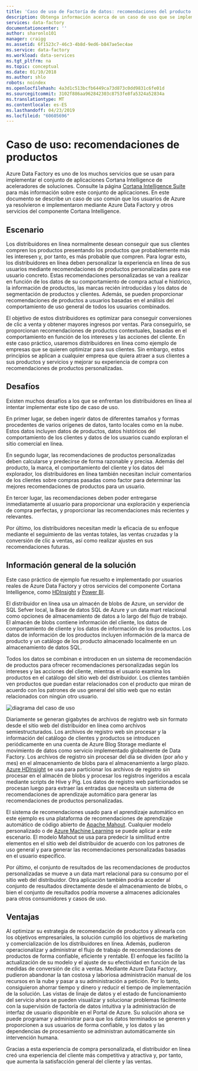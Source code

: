 ```yaml
---
title: 'Caso de uso de Factoría de datos: recomendaciones del producto'
description: Obtenga información acerca de un caso de uso que se implementan mediante Azure Data Factory junto con otros servicios.
services: data-factory
documentationcenter: ''
author: sharonlo101
manager: craigg
ms.assetid: 6f1523c7-46c3-4b8d-9ed6-b847ae5ec4ae
ms.service: data-factory
ms.workload: data-services
ms.tgt_pltfrm: na
ms.topic: conceptual
ms.date: 01/10/2018
ms.author: shlo
robots: noindex
ms.openlocfilehash: 4a3d1c513bcfb6449ca73d873c0dd9831c6fe01d
ms.sourcegitcommit: 3102f886aa962842303c8753fe8fa5324a52834a
ms.translationtype: MT
ms.contentlocale: es-ES
ms.lasthandoff: 04/23/2019
ms.locfileid: "60605696"
---
```

# <a name="use-case---product-recommendations"></a>Caso de uso: recomendaciones de productos
Azure Data Factory es uno de los muchos servicios que se usan para implementar el conjunto de aplicaciones Cortana Intelligence de aceleradores de soluciones.  Consulte la página [Cortana Intelligence Suite](https://www.microsoft.com/cortanaanalytics) para más información sobre este conjunto de aplicaciones. En este documento se describe un caso de uso común que los usuarios de Azure ya resolvieron e implementaron mediante Azure Data Factory y otros servicios del componente Cortana Intelligence.

## <a name="scenario"></a>Escenario
Los distribuidores en línea normalmente desean conseguir que sus clientes compren los productos presentando los productos que probablemente más les interesen y, por tanto, es más probable que compren. Para lograr esto, los distribuidores en línea deben personalizar la experiencia en línea de sus usuarios mediante recomendaciones de productos personalizadas para ese usuario concreto. Estas recomendaciones personalizadas se van a realizar en función de los datos de su comportamiento de compra actual e histórico, la información de productos, las marcas recién introducidas y los datos de segmentación de productos y clientes.  Además, se pueden proporcionar recomendaciones de productos a usuarios basadas en el análisis del comportamiento de uso general de todos los usuarios combinados.

El objetivo de estos distribuidores es optimizar para conseguir conversiones de clic a venta y obtener mayores ingresos por ventas.  Para conseguirlo, se proporcionan recomendaciones de productos contextuales, basadas en el comportamiento en función de los intereses y las acciones del cliente. En este caso práctico, usaremos distribuidores en línea como ejemplo de empresas que se quieren optimizar para sus clientes. Sin embargo, estos principios se aplican a cualquier empresa que quiera atraer a sus clientes a sus productos y servicios y mejorar su experiencia de compra con recomendaciones de productos personalizadas.

## <a name="challenges"></a>Desafíos
Existen muchos desafíos a los que se enfrentan los distribuidores en línea al intentar implementar este tipo de caso de uso. 

En primer lugar, se deben ingerir datos de diferentes tamaños y formas procedentes de varios orígenes de datos, tanto locales como en la nube. Estos datos incluyen datos de productos, datos históricos del comportamiento de los clientes y datos de los usuarios cuando exploran el sitio comercial en línea. 

En segundo lugar, las recomendaciones de productos personalizadas deben calcularse y predecirse de forma razonable y precisa. Además del producto, la marca, el comportamiento del cliente y los datos del explorador, los distribuidores en línea también necesitan incluir comentarios de los clientes sobre compras pasadas como factor para determinar las mejores recomendaciones de productos para un usuario. 

En tercer lugar, las recomendaciones deben poder entregarse inmediatamente al usuario para proporcionar una exploración y experiencia de compra perfectas, y proporcionar las recomendaciones más recientes y relevantes. 

Por último, los distribuidores necesitan medir la eficacia de su enfoque mediante el seguimiento de las ventas totales, las ventas cruzadas y la conversión de clic a ventas, así como realizar ajustes en sus recomendaciones futuras.

## <a name="solution-overview"></a>Información general de la solución
Este caso práctico de ejemplo fue resuelto e implementado por usuarios reales de Azure Data Factory y otros servicios del componente Cortana Intelligence, como [HDInsight](https://azure.microsoft.com/services/hdinsight/) y [Power BI](https://powerbi.microsoft.com/).

El distribuidor en línea usa un almacén de blobs de Azure, un servidor de SQL Sefver local, la Base de datos SQL de Azure y un data mart relacional como opciones de almacenamiento de datos a lo largo del flujo de trabajo.  El almacén de blobs contiene información del cliente, los datos de comportamiento de cliente y los datos de información de los productos. Los datos de información de los productos incluyen información de la marca de producto y un catálogo de los producto almacenado localmente en un almacenamiento de datos SQL. 

Todos los datos se combinan e introducen en un sistema de recomendación de productos para ofrecer recomendaciones personalizadas según los intereses y las acciones del cliente, mientras el usuario examina los productos en el catálogo del sitio web del distribuidor. Los clientes también ven productos que puedan estar relacionados con el producto que miran de acuerdo con los patrones de uso general del sitio web que no están relacionados con ningún otro usuario.

![diagrama del caso de uso](./media/data-factory-product-reco-usecase/diagram-1.png)

Diariamente se generan gigabytes de archivos de registro web sin formato desde el sitio web del distribuidor en línea como archivos semiestructurados. Los archivos de registro web sin procesar y la información del catálogo de clientes y productos se introducen periódicamente en una cuenta de Azure Blog Storage mediante el movimiento de datos como servicio implementado globalmente de Data Factory. Los archivos de registro sin procesar del día se dividen (por año y mes) en el almacenamiento de blobs para el almacenamiento a largo plazo.  [Azure HDInsight](https://azure.microsoft.com/services/hdinsight/) se usa para particionar los archivos de registro sin procesar en el almacén de blobs y procesar los registros ingeridos a escala mediante scripts de Hive y Pig. Los datos de registro web particionados se procesan luego para extraer las entradas que necesita un sistema de recomendaciones de aprendizaje automático para generar las recomendaciones de productos personalizadas.

El sistema de recomendaciones usado para el aprendizaje automático en este ejemplo es una plataforma de recomendaciones de aprendizaje automático de código abierto de [Apache Mahout](https://mahout.apache.org/).  Cualquier modelo personalizado o de [Azure Machine Learning](https://azure.microsoft.com/services/machine-learning/) se puede aplicar a este escenario.  El modelo Mahout se usa para predecir la similitud entre elementos en el sitio web del distribuidor de acuerdo con los patrones de uso general y para generar las recomendaciones personalizadas basadas en el usuario específico.

Por último, el conjunto de resultados de las recomendaciones de productos personalizadas se mueve a un data mart relacional para su consumo por el sitio web del distribuidor.  Otra aplicación también podría acceder al conjunto de resultados directamente desde el almacenamiento de blobs, o bien el conjunto de resultados podría moverse a almacenes adicionales para otros consumidores y casos de uso.

## <a name="benefits"></a>Ventajas
Al optimizar su estrategia de recomendación de productos y alinearla con los objetivos empresariales, la solución cumplió los objetivos de marketing y comercialización de los distribuidores en línea. Además, pudieron operacionalizar y administrar el flujo de trabajo de recomendaciones de productos de forma confiable, eficiente y rentable. El enfoque les facilitó la actualización de su modelo y el ajuste de su efectividad en función de las medidas de conversión de clic a ventas. Mediante Azure Data Factory, pudieron abandonar la tan costosa y laboriosa administración manual de los recursos en la nube y pasar a su administración a petición. Por lo tanto, consiguieron ahorrar tiempo y dinero y reducir el tiempo de implementación de la solución. Las vistas de linaje de datos y el estado de funcionamiento del servicio ahora se pueden visualizar y solucionar problemas fácilmente con la supervisión de factoría de datos intuitiva y la administración de interfaz de usuario disponible en el Portal de Azure. Su solución ahora se puede programar y administrar para que los datos terminados se generen y proporcionen a sus usuarios de forma confiable, y los datos y las dependencias de procesamiento se administran automáticamente sin intervención humana.

Gracias a esta experiencia de compra personalizada, el distribuidor en línea creó una experiencia del cliente más competitiva y atractiva y, por tanto, que aumenta la satisfacción general del cliente y las ventas.

